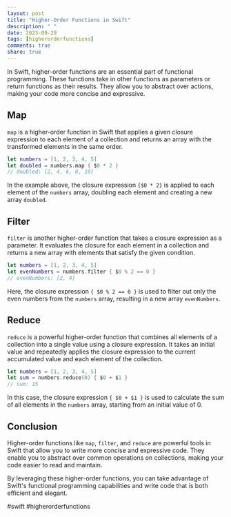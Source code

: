 ```yaml
---
layout: post
title: "Higher-Order Functions in Swift"
description: " "
date: 2023-09-29
tags: [higherorderfunctions]
comments: true
share: true
---
```


In Swift, higher-order functions are an essential part of functional programming. These functions take in other functions as parameters or return functions as their results. They allow you to abstract over actions, making your code more concise and expressive.

## Map

`map` is a higher-order function in Swift that applies a given closure expression to each element of a collection and returns an array with the transformed elements in the same order.

```swift
let numbers = [1, 2, 3, 4, 5]
let doubled = numbers.map { $0 * 2 }
// doubled: [2, 4, 6, 8, 10]
```

In the example above, the closure expression `{$0 * 2}` is applied to each element of the `numbers` array, doubling each element and creating a new array `doubled`.

## Filter

`filter` is another higher-order function that takes a closure expression as a parameter. It evaluates the closure for each element in a collection and returns a new array with elements that satisfy the given condition.

```swift
let numbers = [1, 2, 3, 4, 5]
let evenNumbers = numbers.filter { $0 % 2 == 0 }
// evenNumbers: [2, 4]
```

Here, the closure expression `{ $0 % 2 == 0 }` is used to filter out only the even numbers from the `numbers` array, resulting in a new array `evenNumbers`.

## Reduce

`reduce` is a powerful higher-order function that combines all elements of a collection into a single value using a closure expression. It takes an initial value and repeatedly applies the closure expression to the current accumulated value and each element of the collection.

```swift
let numbers = [1, 2, 3, 4, 5]
let sum = numbers.reduce(0) { $0 + $1 }
// sum: 15
```

In this case, the closure expression `{ $0 + $1 }` is used to calculate the sum of all elements in the `numbers` array, starting from an initial value of 0.

## Conclusion

Higher-order functions like `map`, `filter`, and `reduce` are powerful tools in Swift that allow you to write more concise and expressive code. They enable you to abstract over common operations on collections, making your code easier to read and maintain.

By leveraging these higher-order functions, you can take advantage of Swift's functional programming capabilities and write code that is both efficient and elegant.

#swift #higherorderfunctions